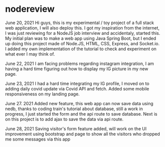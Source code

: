 # nodereview

June 20, 2021
Hi guys, this is my experimental / toy project of a full stack web application, I will also deploy this. 
I got my inspiration from the internet, I was just reviewing for a NodeJS job interview and accidentaly, started this. 
My initial plan was to make a web app using Java Spring Boot, but I ended up doing this project made of Node.JS, HTML, CSS, Express, and Socket.io.
I added my own implementation of the tutorial to check and experiment on what ever I may think of.

June 22, 2021
I am facing problems regarding instagram integration, I am having a hard time figuring out how to display my IG picture in my new page.

June 23, 2021
I had a hard time integrating my IG profile, I moved on to adding daily covid update via Covid API and fetch. Added some mobile responsiveness on my landing page.

June 27. 2021
Added new feature, this web app can now save data using nedb, thanks to coding train's tutorial about database, still a work in progress, I just started the form and the api route to save database. Next is on this project is to add ajax to save the data via api route.

June 28, 2021
Saving visitor's form feature added, will work on the UI improvement using bootstrap and page to show all the visitors who dropped me some messages via this app
